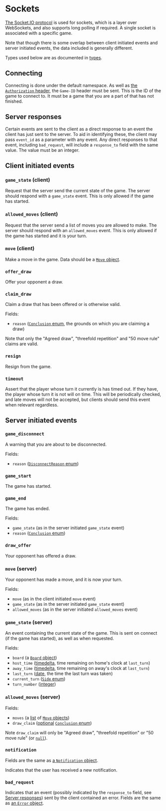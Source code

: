 # Sockets

[The Socket.IO protocol](https://socket.io/docs) is used for sockets, which is a layer over WebSockets, and also supports long polling if required. A single socket is associated with a specific game.

Note that though there is some overlap between client initiated events and server initiated events, the data included is generally different.

Types used below are as documented in [types](./types.md).

## Connecting

Connecting is done under the default namespace. As well as [the `Authorization` header](./authorisation.md#connecting-to-a-socket), the `Game-ID` header must be sent. This is the ID of the game to connect to. It must be a game that you are a part of that has not finished.

## Server responses

Certain events are sent to the client as a direct response to an event the client has just sent to the server. To aid in identifying these, the client may pass `event_id` as a parameter with any event. Any direct responses to that event, including `bad_request`, will include a `response_to` field with the same value. The value must be an integer.

## Client initiated events

### `game_state` (client)

Request that the server send the current state of the game. The server should respond with a `game_state` event. This is only allowed if the game has started.

### `allowed_moves` (client)

Request that the server send a list of moves you are allowed to make. The server should respond with an `allowed_moves` event. This is only allowed if the game has started and it is your turn.

### `move` (client)

Make a move in the game. Data should be a [`Move` object](./types.md#move).

### `offer_draw`

Offer your opponent a draw.

### `claim_draw`

Claim a draw that has been offered or is otherwise valid.

Fields:

- `reason` ([`Conclusion` enum](./types.md#conclusion), the grounds on which you are claiming a draw)

Note that only the "Agreed draw", "threefold repetition" and "50 move rule" claims are valid.

### `resign`

Resign from the game.

### `timeout`

Assert that the player whose turn it currently is has timed out. If they have, the player whose turn it is not will on time. This will be periodically checked, and late moves will not be accepted, but clients should send this event when relevant regardless.

## Server initiated events

### `game_disconnect`

A warning that you are about to be disconnected.

Fields:

- `reason` ([`DisconnectReason` enum](./types.md#disconnectreason))

### `game_start`

The game has started.

### `game_end`

The game has ended.

Fields:

- `game_state` (as in the server initiated `game_state` event)
- `reason` ([`Conclusion` enum](./types.md#conclusion))

### `draw_offer`

Your opponent has offered a draw.

### `move` (server)

Your opponent has made a move, and it is now your turn.

Fields:

- `move` (as in the client initiated `move` event)
- `game_state` (as in the server initiated `game_state` event)
- `allowed_moves` (as in the server initiated `allowed_moves` event)

### `game_state` (server)

An event containing the current state of the game. This is sent on connect (if the game has started), as well as when requested.

Fields:

- `board` (a [`Board` object](./types.md#board))
- `host_time` ([timedelta](./types.md#timedelta), time remaining on home's clock at `last_turn`)
- `away_time` ([timedelta](./types.md#timedelta), time remaining on away's clock at `last_turn`)
- `last_turn` ([date](./types.md#date), the time the last turn was taken)
- `current_turn` ([`Side` enum](./types.md#side))
- `turn_number` ([integer](./types.md#integer))

### `allowed_moves` (server)

Fields:

- `moves` (a [list](./types.md#list-of-some-other-type) of [`Move` objects](./types.md#move))
- `draw_claim` ([optional](./types.md#optional-some-other-type) [`Conclusion` enum](./types.md#conclusion))

Note `draw_claim` will only be "Agreed draw", "threefold repetition" or "50 move rule" (or [`null`](./types.md#null)).

### `notification`

Fields are the same as [a `Notification` object](./types.md#notification).

Indicates that the user has received a new notification.

### `bad_request`

Indicates that an event (possibly indicated by the `response_to` field, see [Server responses](#server-responses)) sent by the client contained an error. Fields are the same as [an `Error` object](./types.md#error).
